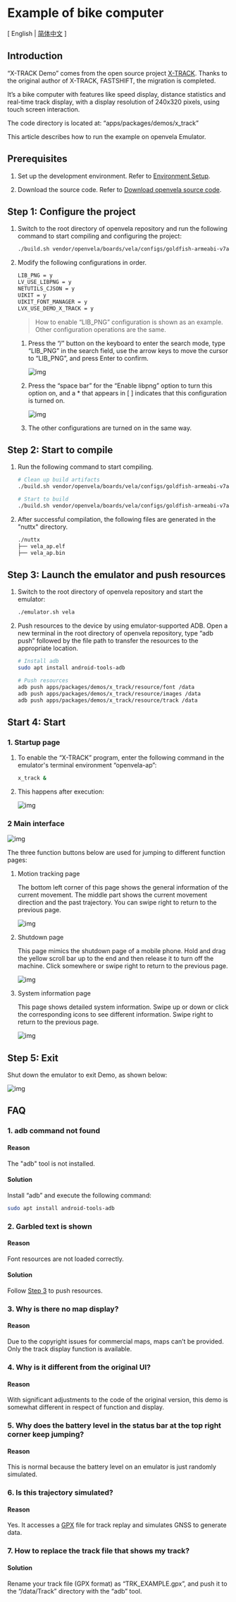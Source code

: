 # Example of bike computer

\[ English | [简体中文](X_Track_zh-cn.md) \]

## Introduction

“X-TRACK Demo” comes from the open source project [X-TRACK](https://github.com/FASTSHIFT/X-TRACK). Thanks to the original author of X-TRACK, FASTSHIFT, the migration is completed.

It’s a bike computer with features like speed display, distance statistics and real-time track display, with a display resolution of 240x320 pixels, using touch screen interaction.

The code directory is located at: “apps/packages/demos/x_track”

This article describes how to run the example on openvela Emulator.

## Prerequisites

1. Set up the development environment. Refer to [Environment Setup](../Getting_Started/Set_up_the_development_environment.md).

2. Download the source code. Refer to [Download openvela source code](../Getting_Started/Download_Vela_sources.md).

## Step 1: Configure the project

1. Switch to the root directory of openvela repository and run the following command to start compiling and configuring the project:

    ```Bash
    ./build.sh vendor/openvela/boards/vela/configs/goldfish-armeabi-v7a-ap menuconfig
    ```

2. Modify the following configurations in order.

    ```Bash
    LIB_PNG = y
    LV_USE_LIBPNG = y
    NETUTILS_CJSON = y
    UIKIT = y
    UIKIT_FONT_MANAGER = y
    LVX_USE_DEMO_X_TRACK = y
    ```

   > How to enable “LIB_PNG” configuration is shown as an example. Other configuration operations are the same.

   1. Press the “/” button on the keyboard to enter the search mode, type “LIB_PNG” in the search field, use the arrow keys to move the cursor to “LIB_PNG”, and press Enter to confirm.

        ![img](images/008.png)

   2. Press the “space bar” for the “Enable libpng” option to turn this option on, and a \* that appears in [ ] indicates that this configuration is turned on.

        ![img](images/009.png)

   3. The other configurations are turned on in the same way.

## Step 2: Start to compile

1. Run the following command to start compiling.

    ```Bash
    # Clean up build artifacts
    ./build.sh vendor/openvela/boards/vela/configs/goldfish-armeabi-v7a-ap distclean -j$(nproc)

    # Start to build
    ./build.sh vendor/openvela/boards/vela/configs/goldfish-armeabi-v7a-ap -j$(nproc)
    ```

2. After successful compilation, the following files are generated in the "nuttx" directory.

    ```Bash
    ./nuttx
    ├── vela_ap.elf
    ├── vela_ap.bin
    ```

## Step 3: Launch the emulator and push resources

1. Switch to the root directory of openvela repository and start the emulator:

    ```Bash
    ./emulator.sh vela
    ```

2. Push resources to the device by using emulator-supported ADB. Open a new terminal in the root directory of openvela repository, type “adb push” followed by the file path to transfer the resources to the appropriate location.

    ```Bash
    # Install adb
    sudo apt install android-tools-adb

    # Push resources
    adb push apps/packages/demos/x_track/resource/font /data
    adb push apps/packages/demos/x_track/resource/images /data
    adb push apps/packages/demos/x_track/resource/track /data
    ```

## Start 4: Start

### 1. Startup page

1. To enable the “X-TRACK” program, enter the following command in the emulator's terminal environment “openvela-ap”:
   ```Bash
   x_track &
   ```

2. This happens after execution:

    ![img](images/015.png)

### 2 Main interface

![img](images/016.png)

The three function buttons below are used for jumping to different function pages:

1. Motion tracking page

   The bottom left corner of this page shows the general information of the current movement. The middle part shows the current movement direction and the past trajectory. You can swipe right to return to the previous page.

    ![img](images/012.png)

2. Shutdown page

   This page mimics the shutdown page of a mobile phone. Hold and drag the yellow scroll bar up to the end and then release it to turn off the machine. Click somewhere or swipe right to return to the previous page.

    ![img](images/019.png)

3. System information page

   This page shows detailed system information. Swipe up or down or click the corresponding icons to see different information. Swipe right to return to the previous page.

    ![img](images/018.png)

## Step 5: Exit

Shut down the emulator to exit Demo, as shown below:

![img](images/026.png)

## FAQ

### 1. adb command not found

#### Reason

The "adb" tool is not installed.

#### Solution

Install “adb” and execute the following command:

```bash
sudo apt install android-tools-adb
```

### 2. Garbled text is shown

#### Reason
Font resources are not loaded correctly.

#### Solution

Follow [Step 3](#step-3-launch-the-emulator-and-push-resources) to push resources.

### 3. Why is there no map display?

#### Reason

Due to the copyright issues for commercial maps, maps can’t be provided. Only the track display function is available.

### 4. Why is it different from the original UI?

#### Reason

With significant adjustments to the code of the original version, this demo is somewhat different in respect of function and display.

### 5. Why does the battery level in the status bar at the top right corner keep jumping?

#### Reason

This is normal because the battery level on an emulator is just randomly simulated.

### 6. Is this trajectory simulated?

#### Reason
Yes. It accesses a [GPX](https://en.wikipedia.org/wiki/GPS_Exchange_Format) file for track replay and simulates GNSS to generate data.

### 7. How to replace the track file that shows my track?

#### Solution

Rename your track file (GPX format) as “TRK_EXAMPLE.gpx”, and push it to the “/data/Track” directory with the “adb” tool.
